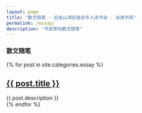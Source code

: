 ```yaml
---
layout: page
title: "散文随笔 - 旧金山湾区硅谷华人读书会 - 谷雨书苑"
permalink: /essay/
description: "书友原创散文随笔"
---
```



<h3 class="section-heading text-center">散文随笔</a></h3>
<div class="tiles">
{% for post in site.categories.essay %}
            <h2><a href="{{ post.url }}">{{ post.title }}</a></h2>
            <div class="title-desc">{{ post.description }}</div>
{% endfor %}
</div><!-- /.tiles -->


